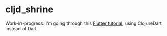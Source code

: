 # cljd_shrine

Work-in-progress. I'm going through this [Flutter tutorial](
https://codelabs.developers.google.com/codelabs/mdc-101-flutter?hl=en#0), using ClojureDart instead of Dart.
